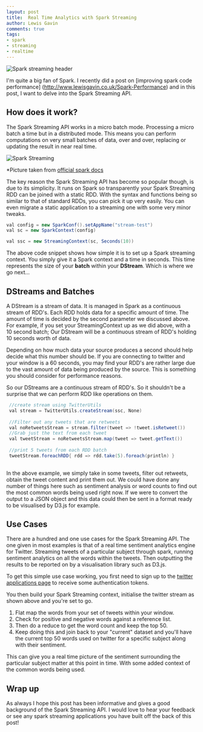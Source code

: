 ```yaml
--- 
layout: post 
title:  Real Time Analytics with Spark Streaming
author: Lewis Gavin 
comments: true 
tags: 
- spark 
- streaming
- realtime 
---
```


![Spark streaming header](https://www.lewisgavin.co.uk/images/sparkstreaming.jpg)

I'm quite a big fan of Spark. I recently did a post on [improving spark code performance] (http://www.lewisgavin.co.uk/Spark-Performance) and in this post, I want to delve into the Spark Streaming API. 

## How does it work? 

The Spark Streaming API works in a micro batch mode. Processing a micro batch a time but in a distributed mode. This means you can perform computations on very small batches of data, over and over, replacing or updating the result in near real time. 

![Spark Streaming](http://spark.apache.org/docs/latest/img/streaming-flow.jpg)

*Picture taken from [official spark docs](http://spark.apache.org/docs/latest/streaming-programming-guide.html)

The key reason the Spark Streaming API has become so popular though, is due to its simplicity. It runs on Spark so transparently your Spark Streaming RDD can be joined with a static RDD. With the syntax and functions being so similar to that of standard RDDs, you can pick it up very easily. You can even migrate a static application to a streaming one with some very minor tweaks. 

~~~java
val config = new SparkConf().setAppName("stream-test")
val sc = new SparkContext(config)

val ssc = new StreamingContext(sc, Seconds(10))

~~~

The above code snippet shows how simple it is to set up a Spark streaming context. You simply give it a Spark context and a time in seconds. This time represents the size of your **batch** within your **DStream**. Which is where we go next... 

## DStreams and Batches 

A DStream is a stream of data. It is managed in Spark as a continuous stream of RDD's. Each RDD holds data for a specific amount of time. The amount of time is decided by the second parameter we discussed above. For example, if you set your StreamingContext up as we did above, with a 10 second batch; Our DStream will be a continuous stream of RDD's holding 10 seconds worth of data.

Depending on how much data your source produces a second should help decide what this number should be. If you are connecting to twitter and your window is a 60 seconds, you may find your RDD's are rather large due to the vast amount of data being produced by the source. This is something you should consider for performance reasons.

So our DStreams are a continuous stream of RDD's. So it shouldn't be a surprise that we can perform RDD like operations on them.

~~~java
 //create stream using TwitterUtils
 val stream = TwitterUtils.createStream(ssc, None)
 
 //Filter out any tweets that are retweets
 val noRetweetsStream = stream.filter(tweet => !tweet.isRetweet())
 //Grab just the text from each tweet
 val tweetStream = noRetweetsStream.map(tweet => tweet.getText())
 
 //print 5 tweets from each RDD batch
 tweetStream.foreachRDD{ rdd => rdd.take(5).foreach(println) }
 
 ~~~

In the above example, we simply take in some tweets, filter out retweets, obtain the tweet content and print them out. We could have done any number of things here such as sentiment analysis or word counts to find out the most common words being used right now. If we were to convert the output to a JSON object and this data could then be sent in a format ready to be visualised by D3.js for example.

## Use Cases

There are a hundred and one use cases for the Spark Streaming API. The one given in most examples is that of a real time sentiment analytics engine for Twitter. Streaming tweets of a particular subject through spark, running sentiment analytics on all the words within the tweets. Then outputting the results to be reported on by a visualisation library such as D3.js. 

To get this simple use case working, you first need to sign up to the [twitter applications page](https://apps.twitter.com/) to receive some authentication tokens. 

You then build your Spark Streaming context, initialise the twitter stream as shown above and you're set to go. 

1. Flat map the words from your set of tweets within your window. 
2. Check for positive and negative words against a reference list. 
3. Then do a reduce to get the word count and keep the top 50.
4. Keep doing this and join back to your "current" dataset and you'll have the current top 50 words used on twitter for a specific subject along with their sentiment. 

This can give you a real time picture of the sentiment surrounding the particular subject matter at this point in time. With some added context of the common words being used. 

## Wrap up

As always I hope this post has been informative and gives a good background of the Spark Streaming API. I would love to hear your feedback or see any spark streaming applications you have built off the back of this post!
